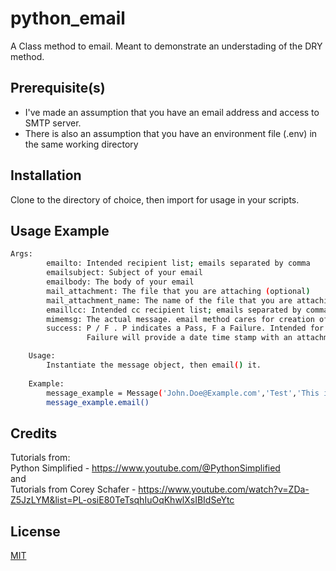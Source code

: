 # python_email
A Class method to email. Meant to demonstrate an understading of the DRY method.<br>

## Prerequisite(s)
- I've made an assumption that you have an email address and access to SMTP server.  
- There is also an assumption that you have an environment file (.env) in the same working directory

## Installation
Clone to the directory of choice, then import for usage in your scripts.

## Usage Example
```bash
Args:
        emailto: Intended recipient list; emails separated by comma
        emailsubject: Subject of your email
        emailbody: The body of your email 
        mail_attachment: The file that you are attaching (optional)
        mail_attachment_name: The name of the file that you are attaching (optional)
        emaillcc: Intended cc recipient list; emails separated by comma (optional)
        mimemsg: The actual message. email method cares for creation of this object
        success: P / F . P indicates a Pass, F a Failure. Intended for auto generated emails
                 Failure will provide a date time stamp with an attachment. (optional)

    Usage:
        Instantiate the message object, then email() it.
    
    Example:
        message_example = Message('John.Doe@Example.com','Test','This is a test email.')
        message_example.email()
```

## Credits
Tutorials from:<br>
Python Simplified - https://www.youtube.com/@PythonSimplified<br>
and <br>
Tutorials from Corey Schafer - https://www.youtube.com/watch?v=ZDa-Z5JzLYM&list=PL-osiE80TeTsqhIuOqKhwlXsIBIdSeYtc<br>

## License
[MIT](https://choosealicense.com/licenses/mit/)
